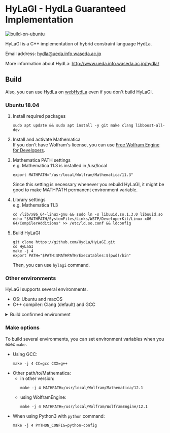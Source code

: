 # HyLaGI - HydLa Guaranteed Implementation

![build-on-ubuntu](https://github.com/HydLa/HyLaGI/workflows/build-on-ubuntu/badge.svg)

HyLaGI is a C++ implementation of hybrid constraint language HydLa.

Email address:
hydla@ueda.info.waseda.ac.jp

More information about HydLa:
http://www.ueda.info.waseda.ac.jp/hydla/

## Build

Also, you can use HydLa on [webHydLa](http://webhydla.ueda.info.waseda.ac.jp) even if you don't build HyLaGI.

### Ubuntu 18.04

1. Install required packages
   ```
   sudo apt update && sudo apt install -y git make clang libboost-all-dev
   ```

1. Install and activate Mathematica  
   If you don't have Wolfram's license, you can use [Free Wolfram Engine for Developers](https://www.wolfram.com/engine/index.php).
   
1. Mathematica PATH settings  
   e.g. Mathematica 11.3 is installed in /usr/local
   ```
   export MATHPATH="/usr/local/Wolfram/Mathematica/11.3"
   ```
   Since this setting is necessary whenever you rebuild HyLaGI, it might be good to make MATHPATH permanent environment variable.
   
2. Library settings  
   e.g. Mathematica 11.3
   ```
   cd /lib/x86_64-linux-gnu && sudo ln -s libuuid.so.1.3.0 libuuid.so
   echo "$MATHPATH/SystemFiles/Links/WSTP/DeveloperKit/Linux-x86-64/CompilerAdditions" >> /etc/ld.so.conf && ldconfig
   ```
3. Build HyLaGI
   ```
   git clone https://github.com/HydLa/HyLaGI.git
   cd HyLaGI
   make -j 4
   export PATH="$PATH:$MATHPATH/Executables:$(pwd)/bin"
   ```
   Then, you can use `hylagi` command.

### Other environments

HyLaGI supports several environments.

- OS: Ubuntu and macOS
- C++ compiler: Clang (default) and GCC

<details>
<summary>Build confirmed environment</summary>

- Ubuntu 18.04.3, GCC 7.5.0, Python 3.6.9
- Ubuntu 18.04.3, Clang 6.0.0, Python 3.6.9
- Ubuntu 20.04.1, GCC 9.3.0, Python 3.8.5
- Ubuntu 20.04.1, Clang 10.0.0, Python 3.8.5
- macOS 10.15.7, Apple clang 12.0.0, Python 3.6.9
- macOS 10.15.7, Apple clang 12.0.0, Python 3.8.5
</details>

### Make options

To build several environments,
you can set environment variables when you exec `make`.  

- Using GCC:
  ```
  make -j 4 CC=gcc CXX=g++
  ```
- Other path/to/Mathematica:
  - in other version:
    ```
    make -j 4 MATHPATH=/usr/local/Wolfram/Mathematica/12.1
    ```
  - using WolframEngine:
    ```
    make -j 4 MATHPATH=/usr/local/Wolfram/WolframEngine/12.1
    ```
- When using Python3 with `python` command:
  ```
  make -j 4 PYTHON_CONFIG=python-config
  ```
